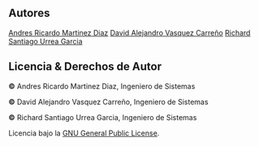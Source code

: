 ## Autores
[Andres Ricardo Martinez Diaz](https://github.com/Ricar8o)
[David Alejandro Vasquez Carreño](https://github.com/alejovasquero)
[Richard Santiago Urrea Garcia](https://github.com/RichardUG)

## Licencia & Derechos de Autor
**©** Andres Ricardo Martinez Diaz, Ingeniero de Sistemas

**©** David Alejandro Vasquez Carreño, Ingeniero de Sistemas

**©** Richard Santiago Urrea Garcia, Ingeniero de Sistemas

Licencia bajo la [GNU General Public License](https://github.com/AYGO-INFRAESTRUCTURE-PROJECT/API-TEMPLATE-GENERATOR/blob/main/LICENSE).
